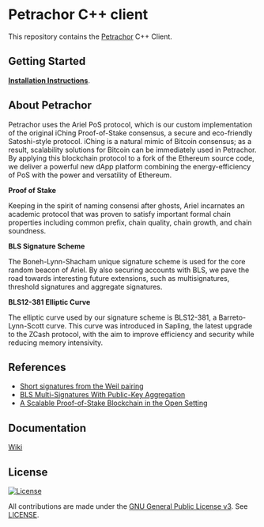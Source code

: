 # Petrachor C++ client

This repository contains the [Petrachor](https://petrachor.com) C++ Client.


## Getting Started

**[Installation Instructions](https://https://github.com/petrichor-dev/petrichor/wiki/Installation-Instructions)**.


## About Petrachor

Petrachor uses the Ariel PoS protocol, which is our custom implementation of the original iChing Proof-of-Stake consensus, a secure and eco-friendly Satoshi-style protocol. iChing is a natural mimic of Bitcoin consensus; as a result, scalability solutions for Bitcoin can be immediately used in Petrachor. By applying this blockchain protocol to a fork of the Ethereum source code, we deliver a powerful new dApp platform combining the energy-efficiency of PoS with the power and versatility of Ethereum.

**Proof of Stake**

Keeping in the spirit of naming consensi after ghosts, Ariel incarnates an academic protocol that was proven to satisfy important formal chain properties including common prefix, chain quality, chain growth, and chain soundness.

**BLS Signature Scheme**

The Boneh-Lynn-Shacham unique signature scheme is used for the core random beacon of Ariel. By also securing accounts with BLS, we pave the road towards interesting future extensions, such as multisignatures, threshold signatures and aggregate signatures.

**BLS12-381 Elliptic Curve**

The elliptic curve used by our signature scheme is BLS12-381, a Barreto-Lynn-Scott curve. This curve was introduced in Sapling, the latest upgrade to the ZCash protocol, with the aim to improve efficiency and security while reducing memory intensivity.


## References
* [Short signatures from the Weil pairing](https://www.iacr.org/archive/asiacrypt2001/22480516.pdf)
* [BLS Multi-Signatures With Public-Key Aggregation](https://crypto.stanford.edu/~dabo/pubs/papers/BLSmultisig.html)
* [A Scalable Proof-of-Stake Blockchain in the Open Setting](https://eprint.iacr.org/2017/656.pdf)


## Documentation

[Wiki](https://github.com/petrichor-dev/petrichor/wiki)



## License

[![License](https://img.shields.io/github/license/ethereum/cpp-ethereum.svg)](LICENSE)

All contributions are made under the [GNU General Public License v3](https://www.gnu.org/licenses/gpl-3.0.en.html). See [LICENSE](LICENSE).

